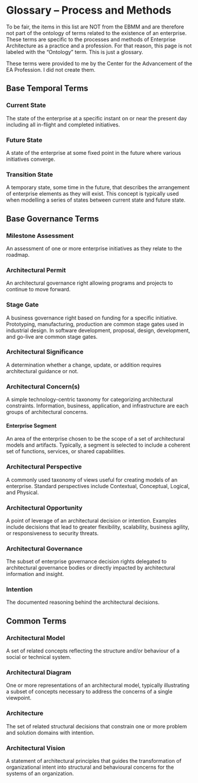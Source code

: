 # Glossary – Process and Methods
To be fair, the items in this list are NOT from the EBMM and are therefore not part of the ontology of terms related to the existence of an enterprise.  These terms are specific to the processes and methods of Enterprise Architecture as a practice and a profession.  For that reason, this page is not labeled with the “Ontology” term.  This is just a glossary.

These terms were provided to me by the Center for the Advancement of the EA Profession.  I did not create them.

## Base Temporal Terms
### Current State
The state of the enterprise at a specific instant on or near the present day including all in-flight and completed initiatives.

### Future State
A state of the enterprise at some fixed point in the future where various initiatives converge.

### Transition State
A temporary state, some time in the future, that describes the arrangement of enterprise elements as they will exist.  This concept is typically used when modelling a series of states between current state and future state.

## Base Governance Terms
### Milestone Assessment
An assessment of one or more enterprise initiatives as they relate to the roadmap.

### Architectural Permit
An architectural governance right allowing programs and projects to continue to move forward.

 

### Stage Gate
A business governance right based on funding for a specific initiative.  Prototyping, manufacturing, production are common stage gates used in industrial design. In software development, proposal, design, development, and go-live are common stage gates.

### Architectural Significance
A determination whether a change, update, or addition requires architectural guidance or not.

### Architectural Concern(s)
A simple technology-centric taxonomy for categorizing architectural constraints. Information, business, application, and infrastructure are each groups of architectural concerns.

#### Enterprise Segment
An area of the enterprise chosen to be the scope of a set of architectural models and artifacts.  Typically, a segment is selected to include a coherent set of functions, services, or shared capabilities.

### Architectural Perspective
A commonly used taxonomy of views useful for creating models of an enterprise. Standard perspectives include Contextual, Conceptual, Logical, and Physical.

### Architectural Opportunity
A point of leverage of an architectural decision or intention. Examples include decisions that lead to greater flexibility, scalability, business agility, or responsiveness to security threats.

### Architectural Governance
The subset of enterprise governance decision rights delegated to architectural governance bodies or directly impacted by architectural information and insight.

### Intention
The documented reasoning behind the architectural decisions.

## Common Terms
### Architectural Model
A set of related concepts reflecting the structure and/or behaviour of a social or technical system.

### Architectural Diagram
One or more representations of an architectural model, typically illustrating a subset of concepts necessary to address the concerns of a single viewpoint.

### Architecture
The set of related structural decisions that constrain one or more problem and solution domains with intention.

### Architectural Vision
A statement of architectural principles that guides the transformation of organizational intent into structural and behavioural concerns for the systems of an organization.
